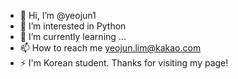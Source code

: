 - 👋 Hi, I’m @yeojun1
- 👀 I’m interested in Python
- 🌱 I’m currently learning ...
- 📫 How to reach me yeojun.lim@kakao.com
- ⚡ I'm Korean student. Thanks for visiting my page!

<!---
yeojun1/yeojun1 is a ✨ special ✨ repository because its `README.md` (this file) appears on your GitHub profile.
You can click the Preview link to take a look at your changes.
--->
